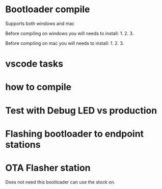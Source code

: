 # Bootloader compile

Supports both windows and mac

Before compiling on windows you will needs to install:
    1.
    2.
    3.

Before compiling on mac you will needs to install:
    1.
    2.
    3.

# vscode tasks

# how to compile

# Test with Debug LED vs production

# Flashing bootloader to endpoint stations

# OTA Flasher station
Does not need this bootloader can use the stock on.

